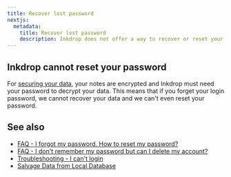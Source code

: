 ```yaml
---
title: Recover lost password
nextjs:
  metadata:
    title: Recover lost password
    description: Inkdrop does not offer a way to recover or reset your login password
---
```


## Inkdrop cannot reset your password

For [securing your data](/security), your notes are encrypted and Inkdrop must need your password to decrypt your data.
This means that if you forget your login password, we cannot recover your data and we can't even reset your password.

## See also

- [FAQ - I forgot my password. How to reset my password?](/faq#i-forgot-my-password-how-to-reset-my-password)
- [FAQ - I don't remember my password but can I delete my account?](/faq#i-dont-remember-my-password-but-can-i-delete-my-account)
- [Troubleshooting - I can't login](/reference/troubleshooting#i-can-t-log-in-sync-not-working)
- [Salvage Data from Local Database](/reference/salvage-data-from-local-database)
